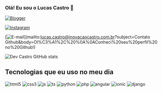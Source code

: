 ### Olá! Eu sou o Lucas Castro 👋

[![Blogger](https://img.shields.io/badge/inovacaocastro-FF5722?style=for-the-badge&logo=blogger&logoColor=white)](www.inovacaocastro.com.br)

[![Instagram](https://img.shields.io/badge/Instagram-E4405F?style=for-the-badge&logo=instagram&logoColor=white)](https://www.instagram.com/ccastro_llucas?utm_source=qr&igsh=MTZvbWU0aGwweG5wcA==)

[![E-mail](https://img.shields.io/badge/Email-D14836?style=for-the-badge&logo=gmail&logoColor=white)](mailto:lucas.castro@inovacaocastro.com.br?subject=Contato Github&body=Ol%C3%A1%2C%20%0A%0AConheci%20seu%20perfil%20no%20Github!)

![Dev Castro GitHub stats](https://github-readme-stats.vercel.app/api?username=devcastro&show_icons=true&theme=radical)

## Tecnologias que eu uso no meu dia

<div style="display: inline_block"> 
	<img align="center" alt="html5" src="https://img.shields.io/badge/html5-%23E34F26.svg?style=for-the-badge&logo=html5&logoColor=white" />
	<img align="center" alt="css3" src="https://img.shields.io/badge/css3-%231572B6.svg?style=for-the-badge&logo=css3&logoColor=white" />
	<img align="center" alt="js" src="https://img.shields.io/badge/javascript-%23323330.svg?style=for-the-badge&logo=javascript&logoColor=%23F7DF1E" />
	<img align="center" alt="ts" src="https://img.shields.io/badge/typescript-%23007ACC.svg?style=for-the-badge&logo=typescript&logoColor=white" />
	<img align="center" alt="python" src="https://img.shields.io/badge/python-3670A0?style=for-the-badge&logo=python&logoColor=ffdd54" />
	<img align="center" alt="php" src="https://img.shields.io/badge/php-%23777BB4.svg?style=for-the-badge&logo=php&logoColor=white" />
	<img align="center" alt="angular" src="https://img.shields.io/badge/angular-%23DD0031.svg?style=for-the-badge&logo=angular&logoColor=white" />
	<img align="center" alt="ionic" src="https://img.shields.io/badge/Ionic-%233880FF.svg?style=for-the-badge&logo=Ionic&logoColor=white" />
	<img align="center" alt="django" src="https://img.shields.io/badge/django-%23092E20.svg?style=for-the-badge&logo=django&logoColor=white" />
</div>
